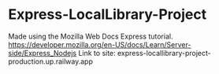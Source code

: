 # Express-LocalLibrary-Project
Made using the Mozilla Web Docs Express tutorial. https://developer.mozilla.org/en-US/docs/Learn/Server-side/Express_Nodejs
Link to site: express-locallibrary-project-production.up.railway.app
